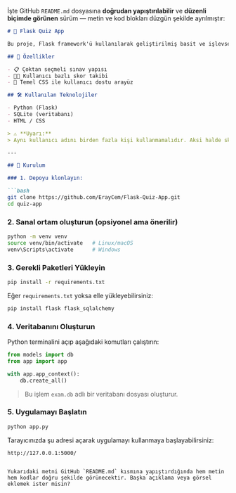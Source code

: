 İşte GitHub `README.md` dosyasına **doğrudan yapıştırılabilir** ve **düzenli biçimde görünen** sürüm — metin ve kod blokları düzgün şekilde ayrılmıştır:

````markdown
# 🧠 Flask Quiz App

Bu proje, Flask framework'ü kullanılarak geliştirilmiş basit ve işlevsel bir çoktan seçmeli sınav (quiz) uygulamasıdır. Kullanıcılar soruları cevaplayarak puan alır ve sistem hem kullanıcının en yüksek skorunu hem de tüm kullanıcılar arasındaki en yüksek skoru takip eder.

## 🚀 Özellikler

- 📋 Çoktan seçmeli sınav yapısı  
- 🧑‍💻 Kullanıcı bazlı skor takibi  
- 🎨 Temel CSS ile kullanıcı dostu arayüz

## 🛠️ Kullanılan Teknolojiler

- Python (Flask)  
- SQLite (veritabanı)  
- HTML / CSS

> ⚠️ **Uyarı:**  
> Aynı kullanıcı adını birden fazla kişi kullanmamalıdır. Aksi halde skorlar çakışabilir.

---

## 🔧 Kurulum

### 1. Depoyu klonlayın:

```bash
git clone https://github.com/ErayCem/Flask-Quiz-App.git
cd quiz-app
````

### 2. Sanal ortam oluşturun (opsiyonel ama önerilir)

```bash
python -m venv venv
source venv/bin/activate   # Linux/macOS
venv\Scripts\activate      # Windows
```

### 3. Gerekli Paketleri Yükleyin

```bash
pip install -r requirements.txt
```

Eğer `requirements.txt` yoksa elle yükleyebilirsiniz:

```bash
pip install flask flask_sqlalchemy
```

### 4. Veritabanını Oluşturun

Python terminalini açıp aşağıdaki komutları çalıştırın:

```python
from models import db
from app import app

with app.app_context():
    db.create_all()
```

> Bu işlem `exam.db` adlı bir veritabanı dosyası oluşturur.

### 5. Uygulamayı Başlatın

```bash
python app.py
```

Tarayıcınızda şu adresi açarak uygulamayı kullanmaya başlayabilirsiniz:

```
http://127.0.0.1:5000/
```

```

Yukarıdaki metni GitHub `README.md` kısmına yapıştırdığında hem metin hem kodlar doğru şekilde görünecektir. Başka açıklama veya görsel eklemek ister misin?
```
